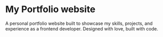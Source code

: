 # My Portfolio website

A personal portfolio website built to showcase my skills, projects, and experience as a frontend developer. Designed with love, built with code.
